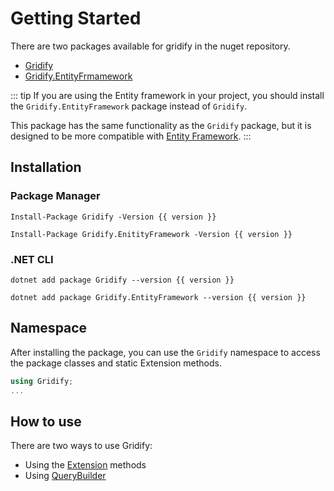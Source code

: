 <script>
   export default {
      setup() {
         return {
            version: '2.4.6'
         }
      }
   }
</script>

# Getting Started

There are two packages available for gridify in the nuget repository.

- [Gridify](https://www.nuget.org/packages/Gridify/)
- [Gridify.EntityFrmamework](https://www.nuget.org/packages/Gridify.EntityFramework/)

::: tip
If you are using the Entity framework in your project, you should install the `Gridify.EntityFramework` package instead of `Gridify`.

This package has the same functionality as the `Gridify` package, but it is designed to be more compatible with [Entity Framework](./entity-framework.md).
:::


## Installation

### Package Manager
``` pm:no-line-numbers:no-v-pre
Install-Package Gridify -Version {{ version }}
```

``` pm:no-line-numbers:no-v-pre
Install-Package Gridify.EnitityFramework -Version {{ version }}
```

### .NET CLI
``` cmd:no-line-numbers:no-v-pre
dotnet add package Gridify --version {{ version }}
```
``` cmd:no-line-numbers:no-v-pre
dotnet add package Gridify.EntityFramework --version {{ version }}
```

## Namespace
After installing the package, you can use the `Gridify` namespace to access the package classes and static Extension methods.


``` csharp
using Gridify;
...
```

## How to use
There are two ways to use Gridify:

- Using the [Extension](./extensions.md) methods
- Using [QueryBuilder](./querybuilder.md)

